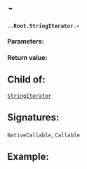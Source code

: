 # `-`

#### `..Root.StringIterator.-`

#### Parameters:

#### Return value:

## Child of:

[`StringIterator`](docs..Root.StringIterator.md)

## Signatures:

`NativeCallable`, `Callable`



## Example:

